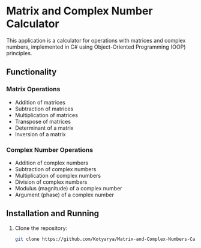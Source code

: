 # Matrix and Complex Number Calculator

This application is a calculator for operations with matrices and complex numbers, implemented in C# using Object-Oriented Programming (OOP) principles.

## Functionality

### Matrix Operations
- Addition of matrices
- Subtraction of matrices
- Multiplication of matrices
- Transpose of matrices
- Determinant of a matrix
- Inversion of a matrix

### Complex Number Operations
- Addition of complex numbers
- Subtraction of complex numbers
- Multiplication of complex numbers
- Division of complex numbers
- Modulus (magnitude) of a complex number
- Argument (phase) of a complex number

## Installation and Running

1. Clone the repository:
   ```sh
   git clone https://github.com/Kotyarya/Matrix-and-Complex-Numbers-Calculator
